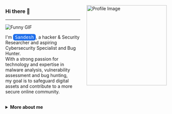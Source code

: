 <p align="left">
  <img src="https://cdn.pixabay.com/photo/2023/10/03/10/49/anonymous-8291223_1280.png" alt="Profile Image" width="250" align="right" style="margin-left: 20px;"/>
</p>

### Hi there 👋
<hr>
<img src="https://media0.giphy.com/media/v1.Y2lkPTc5MGI3NjExcm92MWdxMWJybzF4MWE0N3hpNWxsZGtiN3h3czA2b2Zqcmhta2p3eCZlcD12MV9pbnRlcm5hbF9naWZfYnlfaWQmY3Q9Zw/YQitE4YNQNahy/giphy.gif" alt="Funny GIF">

I'm <span style="background-color:#1f6feb; color:white; padding:2px 6px; border-radius:6px; font-family:monospace;">Sandesh</span>, a hacker & Security Researcher and aspiring Cybersecurity Specialist and Bug Hunter.  
With a strong passion for technology and expertise in malware analysis, vulnerability assessment and bug hunting,  
my goal is to safeguard digital assets and contribute to a more secure online community.
<br></br>
<details>
  <summary><strong>More about me</strong></summary>
  
  <br>
  
  - **Name:** Sandesh  
  - **From:** Nepal  
  - **Bug Hunter | Security Researcher | Penetration Tester**  
  - I have experience in **Application and Network Penetration Testing**  
  - Improving knowledge in **Webapp Vulnerabilities**  
  - Lifelong learner — always exploring **everything**  
  - Reach me at [sandeshvenom251@gmail.com](mailto:sandeshvenom251@gmail.com)

</details>
